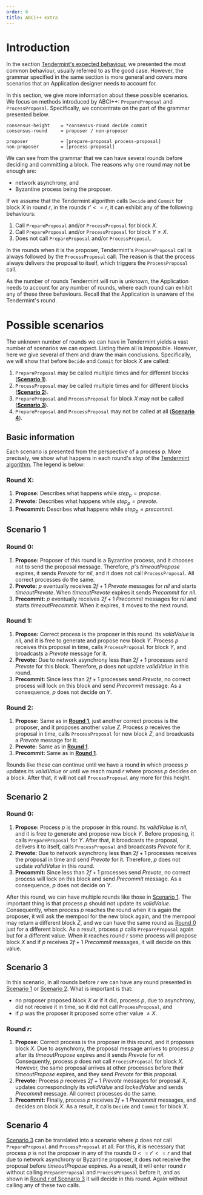 ```yaml
---
order: 6
title: ABCI++ extra
---
```

# Introduction

In the section [Tendermint's expected behaviour](./abci++_tmint_expected_behavior.md), we presented the most common behaviour, usually referred to as the good case. However, the grammar specified in the same section is more general and covers more scenarios that an Application designer needs to account for. 

In this section, we give more information about these possible scenarios. We focus on methods introduced by ABCI++: `PrepareProposal` and `ProcessProposal`. Specifically, we concentrate on the part of the grammar presented below.  

```abnf
consensus-height    = *consensus-round decide commit
consensus-round     = proposer / non-proposer

proposer            = [prepare-proposal process-proposal]
non-proposer        = [process-proposal]
```

We can see from the grammar that we can have several rounds before deciding and committing a block. The reasons why one round may not be enough are:
* network asynchrony, and
* Byzantine process being the proposer. 

If we assume that the Tendermint algorithm calls `Decide` and `Commit` for block $X$ in round $r$, in the rounds $r' <= r$, it can exhibit any of the following behaviours:

1. Call `PrepareProposal` and/or `ProcessProposal` for block $X$. 
1. Call `PrepareProposal` and/or `ProcessProposal` for block $Y \neq X$.
1. Does not call `PrepareProposal` and/or `ProcessProposal`.

In the rounds when it is the proposer, Tendermint's `PrepareProposal` call is always followed by the `ProcessProposal` call. The reason is that the process always delivers the proposal to itself, which triggers the `ProcessProposal` call. 

As the number of rounds Tendermint will run is unknown, the Application needs to account for any number of rounds, where each round can exhibit any of these three behaviours. Recall that the Application is unaware of the Tendermint's round. 

# Possible scenarios
The unknown number of rounds we can have in Tendermint yields a vast number of scenarios we can expect. Listing them all is impossible. However, here we give several of them and draw the main conclusions. Specifically, we will show that before `Decide` and `Commit` for block $X$ are called:
    
1. `PrepareProposal` may be called multiple times and for different blocks ([**Scenario 1**](#scenario-1)). 
1. `ProcessProposal` may be called multiple times and for different blocks ([**Scenario 2**](#scenario-2)).
1. `PrepareProposal` and `ProcessProposal` for block $X$ may not be called ([**Scenario 3**](#scenario-3)).
1. `PrepareProposal` and `ProcessProposal` may not be called at all ([**Scenario 4**](#scenario-4)).


## Basic information

Each scenario is presented from the perspective of a process $p$. More precisely, we show what happens in each round's $step$ of the [Tendermint algorithm](https://arxiv.org/pdf/1807.04938.pdf). The legend is below: 

### Round X:

1. **Propose:** Describes what happens while $step_p = propose$.
1. **Prevote:** Describes what happens while $step_p = prevote$.
1. **Precommit:** Describes what happens while $step_p = precommit$.

## Scenario 1

### Round 0:
    
1. **Propose:** Proposer of this round is a Byzantine process, and it chooses not to send the proposal message. Therefore, $p$'s $timeoutPropose$ expires, it sends $Prevote$ for $nil$, and it does not call `ProcessProposal`. All correct processes do the same. 
1. **Prevote:** $p$ eventually receives $2f+1$ $Prevote$ messages for $nil$ and starts $timeoutPrevote$. When $timeoutPrevote$ expires it sends $Precommit$ for $nil$. 
1. **Precommit:** $p$ eventually receives $2f+1$ $Precommit$ messages for $nil$ and starts $timeoutPrecommit$. When it expires, it moves to the next round. 
    
### Round 1: 

1. **Propose:** Correct process is the proposer in this round. Its $validValue$ is $nil$, and it is free to generate and propose new block $Y$. Process $p$ receives this proposal in time, calls `ProcessProposal` for block $Y$, and broadcasts a $Prevote$ message for it. 
1. **Prevote:** Due to network asynchrony less than $2f+1$ processes send $Prevote$ for this block. Therefore, $p$ does not update $validValue$ in this round. 
1. **Precommit:** Since less than $2f+1$ processes send $Prevote$, no correct process will lock on this block and send $Precommit$ message. As a consequence, $p$ does not decide on $Y$. 

### Round 2: 

1. **Propose:** Same as in [**Round 1**](#round-1), just another correct process is the proposer, and it proposes another value $Z$. Process $p$ receives the proposal in time, calls `ProcessProposal` for new block $Z$, and broadcasts a $Prevote$ message for it. 
1. **Prevote:** Same as in [**Round 1**](#round-1).
1. **Precommit:** Same as in [**Round 1**](#round-1).


Rounds like these can continue until we have a round in which process $p$ updates its $validValue$ or until we reach round $r$ where process $p$ decides on a block. After that, it will not call `ProcessProposal` any more for this height. 

## Scenario 2 

### Round 0: 

1. **Propose:** Process $p$ is the proposer in this round. Its $validValue$ is $nil$, and it is free to generate and propose new block $Y$. Before proposing, it calls `PrepareProposal` for $Y$. After that, it broadcasts the proposal, delivers it to itself, calls `ProcessProposal` and broadcasts $Prevote$ for it. 
1. **Prevote:** Due to network asynchrony less than $2f+1$ processes receives the proposal in time and send $Prevote$ for it. Therefore, $p$ does not update $validValue$ in this round. 
1. **Precommit:** Since less than $2f+1$ processes send $Prevote$, no correct process will lock on this block and send $Precommit$ message. As a consequence, $p$ does not decide on $Y$. 

After this round, we can have multiple rounds like those in [Scenario 1](#scenario-1). The important thing is that process $p$ should not update its $validValue$. Consequently, when process $p$ reaches the round when it is again the proposer, it will ask the mempool for the new block again, and the mempool may return a different block $Z$, and we can have the same round as [Round 0](#round-0-1) just for a different block. As a result, process $p$ calls `PrepareProposal` again but for a different value. When it reaches round $r$ 
some process will propose block $X$ and if $p$ receives $2f+1$ $Precommit$ messages, it will decide on this value. 


## Scenario 3 

In this scenario, in all rounds before $r$ we can have any round presented in [Scenario 1](#scenario-1) or [Scenario 2](#scenario-2). What is important is that:
- no proposer proposed block $X$ or if it did, process $p$, due to asynchrony, did not receive it in time, so it did not call `ProcessProposal`, and
- if $p$ was the proposer it proposed some other value $\neq X$. 

### Round $r$: 

1. **Propose:** Correct process is the proposer in this round, and it proposes block $X$. 
Due to asynchrony, the proposal message arrives to process $p$ after its $timeoutPropose$
expires and it sends $Prevote$ for $nil$. Consequently, process $p$ does not call
`ProcessProposal` for block $X$. However, the same proposal arrives at other processes
before their $timeoutPropose$ expires, and they send $Prevote$ for this proposal.
1. **Prevote:** Process $p$ receives $2f+1$ $Prevote$ messages for proposal $X$, updates correspondingly its $validValue$ and $lockedValue$ and sends $Precommit$ message. All correct processes do the same. 
1. **Precommit:** Finally, process $p$ receives $2f+1$ $Precommit$ messages, and decides on block $X$. As a result, it calls `Decide` and `Commit` for block $X$.



## Scenario 4

[Scenario 3](#scenario-3) can be translated into a scenario where $p$ does not call `PrepareProposal` and `ProcessProposal` at all. For this, it is necessary that process $p$ is not the proposer in any of the rounds $0 <= r' <= r$ and that due to network asynchrony or Byzantine proposer, it does not receive the proposal before $timeoutPropose$ expires. As a result, it will enter round $r$ without calling `PrepareProposal` and `ProcessProposal` before it, and as shown in [Round $r$ of Scenario 3](#scenario-3) it will decide in this round. Again without calling any of these two calls.  






 





